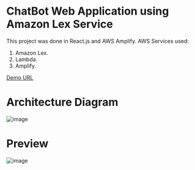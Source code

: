 # ChatBot Web Application using Amazon Lex Service

This project was done in React.js and AWS Amplify.
AWS Services used:
1. Amazon Lex.
2. Lambda.
3. Amplify.

[Demo URL](https://academicbot.netlify.app/)
# Architecture Diagram
![image](https://github.com/kamal9494/acadChatbot/assets/97849725/400f43d2-167c-4ada-b9ee-2b1e58d74296)

# Preview
![image](https://github.com/kamal9494/acadChatbot/assets/97849725/8c1909f1-2f10-4342-b1f7-17463aba6350)

